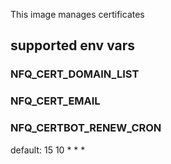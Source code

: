 
This image manages certificates

## supported env vars

### NFQ_CERT_DOMAIN_LIST

### NFQ_CERT_EMAIL

### NFQ_CERTBOT_RENEW_CRON

default: 15 10 * * *

